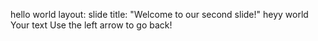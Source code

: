 hello world
layout: slide
title: "Welcome to our second slide!"
heyy world
Your text
Use the left arrow to go back!
